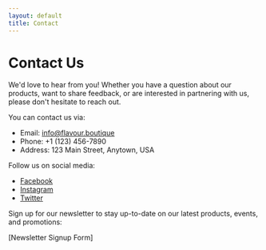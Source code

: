 ```yaml
---
layout: default
title: Contact
---
```


# Contact Us

We'd love to hear from you! Whether you have a question about our products, want to share feedback, or are interested in partnering with us, please don't hesitate to reach out.

You can contact us via:
- Email: info@flavour.boutique
- Phone: +1 (123) 456-7890
- Address: 123 Main Street, Anytown, USA

Follow us on social media:
- [Facebook](https://www.facebook.com/flavour)
- [Instagram](https://www.instagram.com/flavour)
- [Twitter](https://www.twitter.com/flavour)

Sign up for our newsletter to stay up-to-date on our latest products, events, and promotions:

[Newsletter Signup Form]